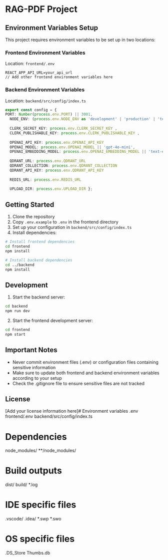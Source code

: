  # RAG-PDF Project

## Environment Variables Setup

This project requires environment variables to be set up in two locations:

### Frontend Environment Variables
Location: `frontend/.env`
```
REACT_APP_API_URL=your_api_url
// Add other frontend environment variables here
```

### Backend Environment Variables
Location: `backend/src/config/index.ts`
```typescript
export const config = {
PORT: Number(process.env.PORT) || 3001,
  NODE_ENV: (process.env.NODE_ENV as 'development' | 'production' | 'test') || 'development',
  
  CLERK_SECRET_KEY: process.env.CLERK_SECRET_KEY ,
  CLERK_PUBLISHABLE_KEY: process.env.CLERK_PUBLISHABLE_KEY ,
  
  OPENAI_API_KEY: process.env.OPENAI_API_KEY 
  OPENAI_MODEL: process.env.OPENAI_MODEL || 'gpt-4o-mini',
  OPENAI_EMBEDDING_MODEL: process.env.OPENAI_EMBEDDING_MODEL || 'text-embedding-3-small',
  
  QDRANT_URL: process.env.QDRANT_URL 
  QDRANT_COLLECTION: process.env.QDRANT_COLLECTION 
  QDRANT_API_KEY: process.env.QDRANT_API_KEY 
  
  REDIS_URL: process.env.REDIS_URL
  
  UPLOAD_DIR: process.env.UPLOAD_DIR };
```

## Getting Started

1. Clone the repository
2. Copy `.env.example` to `.env` in the frontend directory
3. Set up your configuration in `backend/src/config/index.ts`
4. Install dependencies:
```bash
# Install frontend dependencies
cd frontend
npm install

# Install backend dependencies
cd ../backend
npm install
```

## Development

1. Start the backend server:
```bash
cd backend
npm run dev
```

2. Start the frontend development server:
```bash
cd frontend
npm start
```

## Important Notes

- Never commit environment files (.env) or configuration files containing sensitive information
- Make sure to update both frontend and backend environment variables according to your setup
- Check the .gitignore file to ensure sensitive files are not tracked

## License

[Add your license information here]# Environment variables
.env
frontend/.env
backend/src/config/index.ts

# Dependencies
node_modules/
**/node_modules/

# Build outputs
dist/
build/
*.log

# IDE specific files
.vscode/
.idea/
*.swp
*.swo

# OS specific files
.DS_Store
Thumbs.db